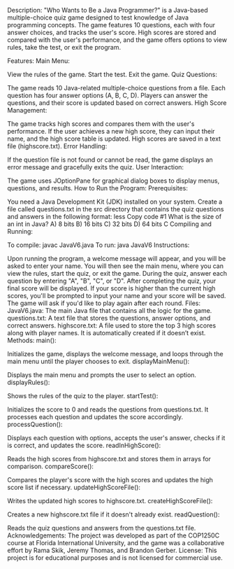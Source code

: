 Description:
"Who Wants to Be a Java Programmer?" is a Java-based multiple-choice quiz game designed to test knowledge of Java programming concepts. The game features 10 questions, each with four answer choices, and tracks the user's score. High scores are stored and compared with the user's performance, and the game offers options to view rules, take the test, or exit the program.

Features:
Main Menu:

View the rules of the game.
Start the test.
Exit the game.
Quiz Questions:

The game reads 10 Java-related multiple-choice questions from a file.
Each question has four answer options (A, B, C, D).
Players can answer the questions, and their score is updated based on correct answers.
High Score Management:

The game tracks high scores and compares them with the user's performance.
If the user achieves a new high score, they can input their name, and the high score table is updated.
High scores are saved in a text file (highscore.txt).
Error Handling:

If the question file is not found or cannot be read, the game displays an error message and gracefully exits the quiz.
User Interaction:

The game uses JOptionPane for graphical dialog boxes to display menus, questions, and results.
How to Run the Program:
Prerequisites:

You need a Java Development Kit (JDK) installed on your system.
Create a file called questions.txt in the src directory that contains the quiz questions and answers in the following format:
less
Copy code
#1 What is the size of an int in Java?
A) 8 bits
B) 16 bits
C) 32 bits
D) 64 bits
C
Compiling and Running:

To compile: javac JavaV6.java
To run: java JavaV6
Instructions:

Upon running the program, a welcome message will appear, and you will be asked to enter your name.
You will then see the main menu, where you can view the rules, start the quiz, or exit the game.
During the quiz, answer each question by entering "A", "B", "C", or "D".
After completing the quiz, your final score will be displayed. If your score is higher than the current high scores, you'll be prompted to input your name and your score will be saved.
The game will ask if you'd like to play again after each round.
Files:
JavaV6.java: The main Java file that contains all the logic for the game.
questions.txt: A text file that stores the questions, answer options, and correct answers.
highscore.txt: A file used to store the top 3 high scores along with player names. It is automatically created if it doesn’t exist.
Methods:
main():

Initializes the game, displays the welcome message, and loops through the main menu until the player chooses to exit.
displayMainMenu():

Displays the main menu and prompts the user to select an option.
displayRules():

Shows the rules of the quiz to the player.
startTest():

Initializes the score to 0 and reads the questions from questions.txt. It processes each question and updates the score accordingly.
processQuestion():

Displays each question with options, accepts the user's answer, checks if it is correct, and updates the score.
readInHighScore():

Reads the high scores from highscore.txt and stores them in arrays for comparison.
compareScore():

Compares the player's score with the high scores and updates the high score list if necessary.
updateHighScoreFile():

Writes the updated high scores to highscore.txt.
createHighScoreFile():

Creates a new highscore.txt file if it doesn't already exist.
readQuestion():

Reads the quiz questions and answers from the questions.txt file.
Acknowledgements:
The project was developed as part of the COP1250C course at Florida International University, and the game was a collaborative effort by Rama Skik, Jeremy Thomas, and Brandon Gerber.
License:
This project is for educational purposes and is not licensed for commercial use.
